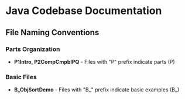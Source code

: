 # Java Codebase Documentation

## File Naming Conventions

### Parts Organization
- **P1Intro, P2CompCmpblPQ** - Files with "P" prefix indicate parts (P<Number><Name>)

### Basic Files
- **B_ObjSortDemo** - Files with "B_" prefix indicate basic examples (B_<Name>)